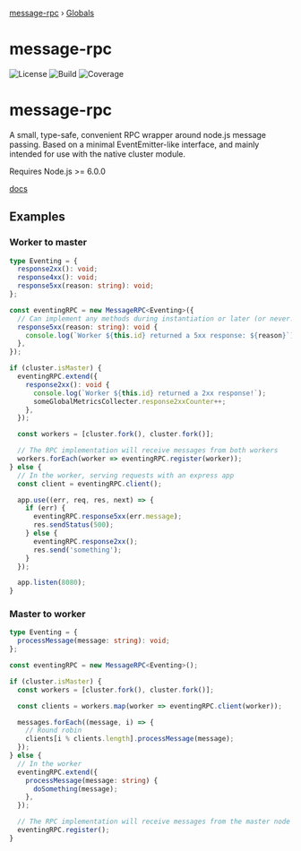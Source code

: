 [message-rpc](README.md) › [Globals](globals.md)

# message-rpc

![License](https://img.shields.io/github/license/srolel/message-rpc)
![Build](https://img.shields.io/github/workflow/status/srolel/message-rpc/CI/master)
![Coverage](https://img.shields.io/codecov/c/github/srolel/message-rpc)

# message-rpc

A small, type-safe, convenient RPC wrapper around node.js message passing. Based on a minimal EventEmitter-like interface, and mainly intended for use with the native cluster module.

Requires Node.js >= 6.0.0

[docs](docs/globals.md)

## Examples

### Worker to master

```typescript
type Eventing = {
  response2xx(): void;
  response4xx(): void;
  response5xx(reason: string): void;
};

const eventingRPC = new MessageRPC<Eventing>({
  // Can implement any methods during instantiation or later (or never!)
  response5xx(reason: string): void {
    console.log(`Worker ${this.id} returned a 5xx response: ${reason}`);
  },
});

if (cluster.isMaster) {
  eventingRPC.extend({
    response2xx(): void {
      console.log(`Worker ${this.id} returned a 2xx response!`);
      someGlobalMetricsCollecter.response2xxCounter++;
    },
  });

  const workers = [cluster.fork(), cluster.fork()];

  // The RPC implementation will receive messages from both workers
  workers.forEach(worker => eventingRPC.register(worker));
} else {
  // In the worker, serving requests with an express app
  const client = eventingRPC.client();

  app.use((err, req, res, next) => {
    if (err) {
      eventingRPC.response5xx(err.message);
      res.sendStatus(500);
    } else {
      eventingRPC.response2xx();
      res.send('something');
    }
  });

  app.listen(8080);
}
```

### Master to worker

```typescript
type Eventing = {
  processMessage(message: string): void;
};

const eventingRPC = new MessageRPC<Eventing>();

if (cluster.isMaster) {
  const workers = [cluster.fork(), cluster.fork()];

  const clients = workers.map(worker => eventingRPC.client(worker));

  messages.forEach((message, i) => {
    // Round robin
    clients[i % clients.length].processMessage(message);
  });
} else {
  // In the worker
  eventingRPC.extend({
    processMessage(message: string) {
      doSomething(message);
    },
  });

  // The RPC implementation will receive messages from the master node
  eventingRPC.register();
}
```
